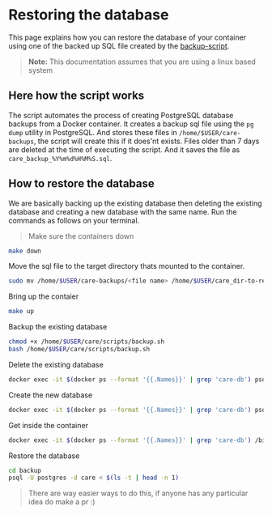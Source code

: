# Restoring the database
This page explains how you can restore the database of your container using one of 
the backed up SQL file created by the [backup-script](https://github.com/dumbstertruck3/care/blob/docker_backup/scripts/backup.sh).
> **Note:** This documentation assumes that you are using a linux based system
## Here how the script works
The script automates the process of creating PostgreSQL database backups from
a Docker container. It creates a backup sql file using the `pg dump` utility in PostgreSQL.
And stores these files in `/home/$USER/care-backups`, the script will create this if it does'nt exists. Files older than 7 days are deleted at
the time of executing the script. And it saves the file as `care_backup_%Y%m%d%H%M%S.sql`.

## How to restore the database
We are basically backing up the existing database then deleting the existing database and creating a new database with the same name. Run the commands as follows on your terminal.
> Make sure the containers down
```bash
make down
```
Move the sql file to the target directory thats mounted to the container.
```bash
sudo mv /home/$USER/care-backups/<file name> /home/$USER/care_dir-to-read
```
Bring up the contaier
```bash
make up
```
Backup the existing database
```bash
chmod +x /home/$USER/care/scripts/backup.sh
bash /home/$USER/care/scripts/backup.sh
```
Delete the existing database
```bash
docker exec -it $(docker ps --format '{{.Names}}' | grep 'care-db') psql -U postgres -c "CREATE DATABASE care;"
```
Create the new database
```bash
docker exec -it $(docker ps --format '{{.Names}}' | grep 'care-db') psql -U postgres -c "CREATE DATABASE care;"
```
Get inside the container
```bash
docker exec -it $(docker ps --format '{{.Names}}' | grep 'care-db') /bin/bash
```
Restore the database
```bash
cd backup
psql -U postgres -d care < $(ls -t | head -n 1)
```
> There are way easier ways to do this, if anyone has any particular idea do make a pr :)
